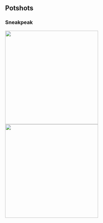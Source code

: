 ## Potshots
### Sneakpeak
<img src="https://i.imgur.com/hn4CvXN.jpeg" width="300px"> <img src="https://i.imgur.com/axE4MNS.jpeg" width="300px">

